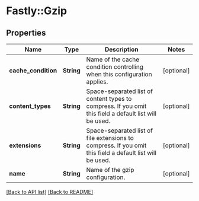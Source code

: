 # Fastly::Gzip

## Properties

| Name | Type | Description | Notes |
| ---- | ---- | ----------- | ----- |
| **cache_condition** | **String** | Name of the cache condition controlling when this configuration applies. | [optional] |
| **content_types** | **String** | Space-separated list of content types to compress. If you omit this field a default list will be used. | [optional] |
| **extensions** | **String** | Space-separated list of file extensions to compress. If you omit this field a default list will be used. | [optional] |
| **name** | **String** | Name of the gzip configuration. | [optional] |

[[Back to API list]](../../README.md#endpoints) [[Back to README]](../../README.md)

